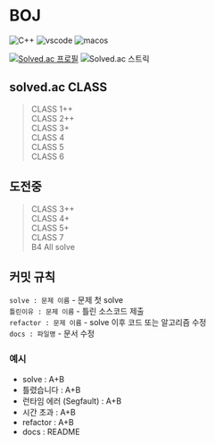 # BOJ

![C++](https://img.shields.io/badge/c++-%2300599C.svg?style=for-the-badge&logo=c%2B%2B&logoColor=white)
![vscode](https://img.shields.io/badge/Visual%20Studio%20Code-0078d7.svg?style=for-the-badge&logo=visual-studio-code&logoColor=white)
![macos](https://img.shields.io/badge/mac%20os-000000?style=for-the-badge&logo=macos&logoColor=F0F0F0)

[![Solved.ac 프로필](http://mazassumnida.wtf/api/v2/generate_badge?boj=jaesang00)](https://solved.ac/jaesang00)
![Solved.ac 스트릭](http://mazandi.herokuapp.com/api?handle=jaesang00&theme=warm)

## solved.ac CLASS

> CLASS 1++  
> CLASS 2++  
> CLASS 3+  
> CLASS 4  
> CLASS 5  
> CLASS 6

## 도전중

> CLASS 3++  
> CLASS 4+  
> CLASS 5+  
> CLASS 7  
> B4 All solve

## 커밋 규칙

`solve : 문제 이름` - 문제 첫 solve  
`틀린이유 : 문제 이름` - 틀린 소스코드 제출  
`refactor : 문제 이름` - solve 이후 코드 또는 알고리즘 수정  
`docs : 파일명` - 문서 수정

### 예시

-   solve : A+B
-   틀렸습니다 : A+B
-   런타임 에러 (Segfault) : A+B
-   시간 초과 : A+B
-   refactor : A+B
-   docs : README
